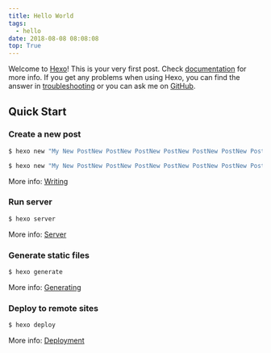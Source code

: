 ```yaml
---
title: Hello World
tags:
  - hello
date: 2018-08-08 08:08:08
top: True
---
```

Welcome to [Hexo](https://hexo.io/)! This is your very first post. Check [documentation](https://hexo.io/docs/) for more info. If you get any problems when using Hexo, you can find the answer in [troubleshooting](https://hexo.io/docs/troubleshooting.html) or you can ask me on [GitHub](https://github.com/hexojs/hexo/issues).

## Quick Start

### Create a new post

``` bash
$ hexo new "My New PostNew PostNew PostNew PostNew PostNew PostNew PostNew PostNew PostNew PostNew PostNew PostNew PostNew PostNew PostNew PostNew PostNew PostNew PostNew PostNew PostNew PostNew PostNew PostNew PostNew PostNew PostNew PostNew PostNew PostNew PostNew PostNew PostNew PostNew PostNew Post"

$ hexo new "My New PostNew PostNew PostNew PostNew PostNew PostNew PostNew PostNew PostNew PostNew PostNew PostNew PostNew PostNew PostNew PostNew PostNew PostNew PostNew PostNew PostNew PostNew PostNew PostNew PostNew PostNew PostNew PostNew PostNew PostNew PostNew PostNew PostNew PostNew PostNew Post"
```

More info: [Writing](https://hexo.io/docs/writing.html)

### Run server

``` bash
$ hexo server
```

More info: [Server](https://hexo.io/docs/server.html)

### Generate static files

``` bash
$ hexo generate
```

More info: [Generating](https://hexo.io/docs/generating.html)

### Deploy to remote sites

``` bash
$ hexo deploy
```

More info: [Deployment](https://hexo.io/docs/deployment.html)
